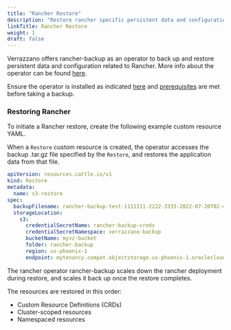 ```yaml
---
title: "Rancher Restore"
description: "Restore rancher specific persistent data and configurations"
linkTitle: Rancher Restore
weight: 1
draft: false
---
```



Verrazzano offers rancher-backup as an operator to back up and restore persistent data and configuration related to Rancher. More info about the operator can be found [here](https://rancher.com/docs/rancher/v2.5/en/backups/).

Ensure the operator is installed as indicated [here](/docs/setup/backup/installation/#backup-component-installation) and [prerequisites](/docs/setup/backup/prerequisites/#rancher-backup-operator-prerequisite)
are met before taking a backup. 

### Restoring Rancher

To initiate a Rancher restore, create the following example custom resource YAML.

When a `Restore` custom resource is created, the operator accesses the backup .tar.gz file specified by the `Restore`, and restores the application data from that file.


```yaml
apiVersion: resources.cattle.io/v1
kind: Restore
metadata:
  name: s3-restore
spec:
  backupFilename: rancher-backup-test-1111111-2222-3333-2022-07-26T02-44-21Z.tar.gz
  storageLocation:
    s3:
      credentialSecretName: rancher-backup-creds
      credentialSecretNamespace: verrazzano-backup
      bucketName: myvz-bucket
      folder: rancher-backup
      region: us-phoenix-1
      endpoint: mytenancy.compat.objectstorage.us-phoenix-1.oraclecloud.com
```

The rancher operator rancher-backup scales down the rancher deployment during restore, and scales it back up once the restore completes. 

The resources are restored in this order:

- Custom Resource Definitions (CRDs)
- Cluster-scoped resources
- Namespaced resources